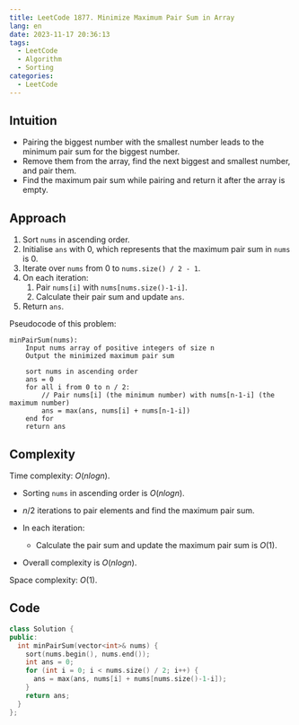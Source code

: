 ```yaml
---
title: LeetCode 1877. Minimize Maximum Pair Sum in Array
lang: en
date: 2023-11-17 20:36:13
tags:
  - LeetCode
  - Algorithm
  - Sorting
categories:
  - LeetCode
---
```


## Intuition
- Pairing the biggest number with the smallest number leads to the minimum pair sum for the biggest number.
- Remove them from the array, find the next biggest and smallest number, and pair them.
- Find the maximum pair sum while pairing and return it after the array is empty.

## Approach
1. Sort `nums` in ascending order.
2. Initialise `ans` with 0, which represents that the maximum pair sum in `nums` is 0.
3. Iterate over `nums` from 0 to `nums.size() / 2 - 1`.
4. On each iteration:
   1. Pair `nums[i]` with `nums[nums.size()-1-i]`.
   2. Calculate their pair sum and update `ans`.
5. Return `ans`.

Pseudocode of this problem:

```
minPairSum(nums):
	Input nums array of positive integers of size n
	Output the minimized maximum pair sum
	
	sort nums in ascending order
	ans = 0
	for all i from 0 to n / 2:
		// Pair nums[i] (the minimum number) with nums[n-1-i] (the maximum number)
		ans = max(ans, nums[i] + nums[n-1-i])
	end for
	return ans
```

## Complexity
Time complexity: $O(nlogn)$.
- Sorting `nums` in ascending order is $O(nlogn)$.

- $n / 2$ iterations to pair elements and find the maximum pair sum.

- In each iteration:
  - Calculate the pair sum and update the maximum pair sum is $O(1)$.

- Overall complexity is $O(nlogn)$.

Space complexity: $O(1)$.

## Code
```c++
class Solution {
public:
  int minPairSum(vector<int>& nums) {
    sort(nums.begin(), nums.end());
    int ans = 0;
    for (int i = 0; i < nums.size() / 2; i++) {
      ans = max(ans, nums[i] + nums[nums.size()-1-i]);
    }
    return ans;
  }
};
```
